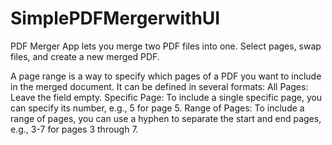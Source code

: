 # SimplePDFMergerwithUI
 
PDF Merger App lets you merge two PDF files into one. Select pages, swap files, and create a new merged PDF.

A page range is a way to specify which pages of a PDF you want to include in the merged document. It can be defined in several formats:
All Pages: Leave the field empty.
Specific Page: To include a single specific page, you can specify its number, e.g., 5 for page 5.
Range of Pages: To include a range of pages, you can use a hyphen to separate the start and end pages, e.g., 3-7 for pages 3 through 7.